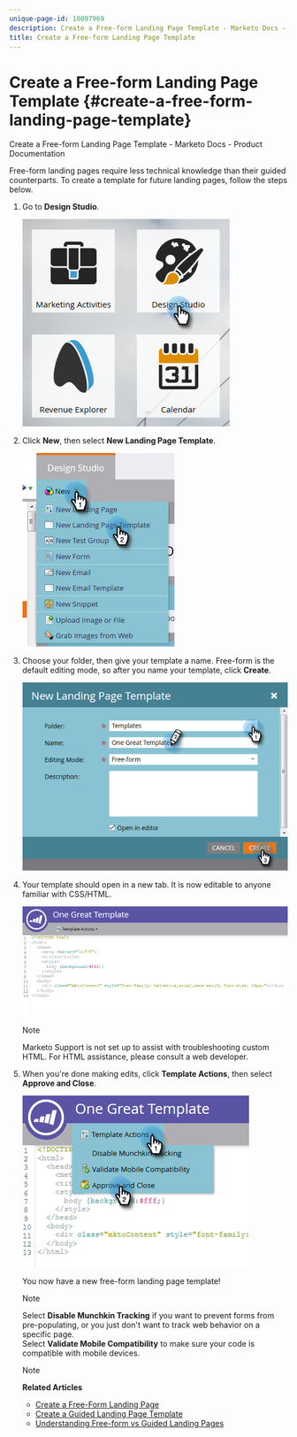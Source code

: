 ```yaml
---
unique-page-id: 10097969
description: Create a Free-form Landing Page Template - Marketo Docs - Product Documentation
title: Create a Free-form Landing Page Template
---
```


# Create a Free-form Landing Page Template {#create-a-free-form-landing-page-template}

Create a Free-form Landing Page Template - Marketo Docs - Product Documentation

Free-form landing pages require less technical knowledge than their guided counterparts. To create a template for future landing pages, follow the steps below.

1. Go to **Design Studio**.

   ![](assets/one.png)

1. Click **New**, then select **New Landing Page Template**.

   ![](assets/two.png)

1. Choose your folder, then give your template a name. Free-form is the default editing mode, so after you name your template, click **Create**.

   ![](assets/three.png)

1. Your template should open in a new tab. It is now editable to anyone familiar with CSS/HTML.

   ![](assets/four.png)

   >[!NOTE]
   >
   >Marketo Support is not set up to assist with troubleshooting custom HTML. For HTML assistance, please consult a web developer.

1. When you're done making edits, click **Template Actions**, then select **Approve and Close**.

   ![](assets/five.png)

   You now have a new free-form landing page template!

   >[!NOTE]
   >
   >Select **Disable Munchkin Tracking** if you want to prevent forms from pre-populating, or you just don't want to track web behavior on a specific page.  
   >Select **Validate Mobile Compatibility** to make sure your code is compatible with mobile devices.

   >[!NOTE]
   >
   >**Related Articles**
   >
   >    
   >    
   >    * [Create a Free-Form Landing Page](../../../../../welcome-to-marketo-docs/product-docs/demand-generation/landing-pages/free-form-landing-pages/create-a-free-form-landing-page.md)
   >    * [Create a Guided Landing Page Template](create-a-guided-landing-page-template.md)
   >    * [Understanding Free-form vs Guided Landing Pages](../../../../../welcome-to-marketo-docs/product-docs/demand-generation/landing-pages/understanding-landing-pages/understanding-free-form-vs-guided-landing-pages.md)
   >    
   >

